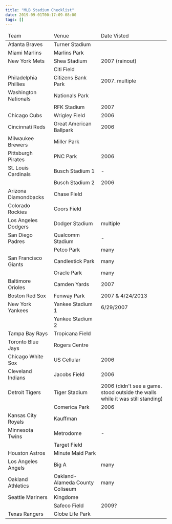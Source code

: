 ```yaml
---
title: "MLB Stadium Checklist"
date: 2019-09-01T00:17:09-08:00
tags: []
---
```


<!--more-->
<table>
	<thead>
		<tr>
			<td>Team</td>
			<td>Venue</td>
			<td>Date Visted</td>
		</tr>
	</thead>
	<tr>
		<td>Atlanta Braves</td>
		<td>Turner Stadium</td>
		<td></td>
	</tr>
	<tr>
		<td>Miami Marlins</td>
		<td>Marlins Park</td>
		<td></td>
	</tr>
	<tr>
		<td>New York Mets</td>
		<td>Shea Stadium</td>
		<td>2007 (rainout)</td>
	</tr>
	<tr>
		<td></td>
		<td>Citi Field</td>
		<td></td>
	</tr>
	<tr>
		<td>Philadelphia Phillies</td>
		<td>Citizens Bank Park</td>
		<td>2007. multiple</td>
	</tr>
	<tr>
		<td>Washington Nationals</td>
		<td>Nationals Park</td>
		<td></td>
	</tr>
	<tr>
		<td></td>
		<td>RFK Stadium</td>
		<td>2007</td>
	</tr>
	<tr>
		<td>Chicago Cubs</td>
		<td>Wrigley Field</td>
		<td>2006</td>
	</tr>
	<tr>
		<td>Cincinnati Reds</td>
		<td>Great American Ballpark</td>
		<td>2006</td>
	</tr>
	<tr>
		<td>Milwaukee Brewers</td>
		<td>Miller Park</td>
		<td></td>
	</tr>
	<tr>
		<td>Pittsburgh Pirates</td>
		<td>PNC Park</td>
		<td>2006</td>
	</tr>
	<tr>
		<td>St. Louis Cardinals</td>
		<td>Busch Stadium 1</td>
		<td>-</td>
	</tr>
	<tr>
		<td></td>
		<td>Busch Stadium 2</td>
		<td>2006</td>
	</tr>
	<tr>
		<td>Arizona Diamondbacks</td>
		<td>Chase Field</td>
		<td></td>
	</tr>
	<tr>
		<td>Colorado Rockies</td>
		<td>Coors Field</td>
		<td></td>
	</tr>
	<tr>
		<td>Los Angeles Dodgers</td>
		<td>Dodger Stadium</td>
		<td>multiple</td>
	</tr>
	<tr>
		<td>San Diego Padres</td>
		<td>Qualcomm Stadium</td>
		<td>-</td>
	</tr>
	<tr>
		<td></td>
		<td>Petco Park</td>
		<td>many</td>
	</tr>
	<tr>
		<td>San Francisco Giants</td>
		<td>Candlestick Park</td>
		<td>many</td>
	</tr>
	<tr>
		<td></td>
		<td>Oracle Park</td>
		<td>many</td>
	</tr>
	<tr>
		<td>Baltimore Orioles</td>
		<td>Camden Yards</td>
		<td>2007</td>
	</tr>
	<tr>
		<td>Boston Red Sox</td>
		<td>Fenway Park</td>
		<td>2007 & 4/24/2013</td>
	</tr>
	<tr>
		<td>New York Yankees</td>
		<td>Yankee Stadium 1</td>
		<td>6/29/2007</td>
	</tr>
	<tr>
		<td></td>
		<td>Yankee Stadium 2</td>
		<td></td>
	</tr>
	<tr>
		<td>Tampa Bay Rays</td>
		<td>Tropicana Field</td>
		<td></td>
	</tr>
	<tr>
		<td>Toronto Blue Jays</td>
		<td>Rogers Centre</td>
		<td></td>
	</tr>
	<tr>
		<td>Chicago White Sox</td>
		<td>US Cellular</td>
		<td>2006</td>
	</tr>
	<tr>
		<td>Cleveland Indians</td>
		<td>Jacobs Field</td>
		<td>2006</td>
	</tr>
	<tr>
		<td>Detroit Tigers</td>
		<td>Tiger Stadium</td>
		<td>2006 (didn't see a game. stood outside the walls while it was still standing)</td>
	</tr>
	<tr>
		<td></td>
		<td>Comerica Park</td>
		<td>2006</td>
	</tr>
	<tr>
		<td>Kansas City Royals</td>
		<td>Kauffman</td>
		<td></td>
	</tr>
	<tr>
		<td>Minnesota Twins</td>
		<td>Metrodome</td>
		<td>-</td>
	</tr>
	<tr>
		<td></td>
		<td>Target Field</td>
		<td></td>
	</tr>
	<tr>
		<td>Houston Astros</td>
		<td>Minute Maid Park</td>
		<td></td>
	</tr>
	<tr>
		<td>Los Angeles Angels</td>
		<td>Big A</td>
		<td>many</td>
	</tr>
	<tr>
		<td>Oakland Athletics</td>
		<td>Oakland-Alameda County Coliseum</td>
		<td>many</td>
	</tr>
	<tr>
		<td>Seattle Mariners</td>
		<td>Kingdome</td>
		<td></td>
	</tr>
	<tr>
		<td></td>
		<td>Safeco Field</td>
		<td>2009?</td>
	</tr>
	<tr>
		<td>Texas Rangers</td>
		<td>Globe Life Park</td>
		<td></td>
	</tr>
</table>
